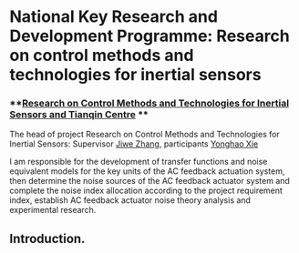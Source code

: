 # National Key Research and Development Programme: Research on control methods and technologies for inertial sensors

### **[Research on Control Methods and Technologies for Inertial Sensors and Tianqin Centre](https://tianqin.sysu.edu.cn/) **  
The head of project Research on Control Methods and Technologies for Inertial Sensors: Supervisor [Jiwe Zhang](https://cmee.nefu.edu.cn/info/1074/3442.htm), participants [Yonghao Xie](https://github.io/xieyonghao)   

I am responsible for the development of transfer functions and noise equivalent models for the key units of the AC feedback actuation system, then determine the noise sources of the AC feedback actuator system and complete the noise index allocation according to the project requirement index, establish AC feedback actuator noise theory analysis and experimental research.

## Introduction.
<!-- <p align="center">
  <big><b>Research Content Structure</b></big>
</p>

<p align="center">
  <img align="middle" width="300" src="data/tianqin.png"/>****→****<img align="middle" width="300" src="data/tianqin2.png"/><img align="middle" width="600" src="data/actuator.png"/>
</p>

After forming the theoretical model, the hardware structure and optimisation algorithms are used to improve the noise in the time-sharing control mode and the frequency-sharing control mode.

Hardware is employed with integral feedback, correlated multisampling and modulation and demodulation.

<p align="center">
  <img align="middle" width="600" src="data/chopper.png"/>
</p>

The optimization algorithm mainly uses reinforcement learning methods to optimize circuit parameters to achieve optimal circuit parameters, thus reducing circuit noise and achieving voltage noise within 10uV/Hz-1/2- in the low frequency band.   

<p align="center">
  <img align="middle" width="800" src="data/DNN.png"/>
</p>



## Citation
```
@inproceedings{Zhang Canadian Journal of Soil Science
  title     = {A Self-adjusting Parametric Model for Attenuation Characteristics of WUSN},
  author    = {Jiawei Zhang, Yonghao Xie, Mingze Yuan, Mingbao Li},
  booktitle = {Canadian Journal of Soil Science},
  year      = {2022}
}
```

## Acknowledgement

Thank you for the support of the National Key Technologies Research and Development Program of China.

## Contact

Yonghao Xie(2020111721@nefu.edu.cn)
